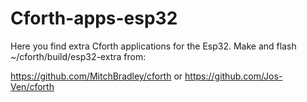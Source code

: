 # Cforth-apps-esp32
Here you find extra Cforth applications for the Esp32.
Make and flash ~/cforth/build/esp32-extra from:

https://github.com/MitchBradley/cforth
or
https://github.com/Jos-Ven/cforth



